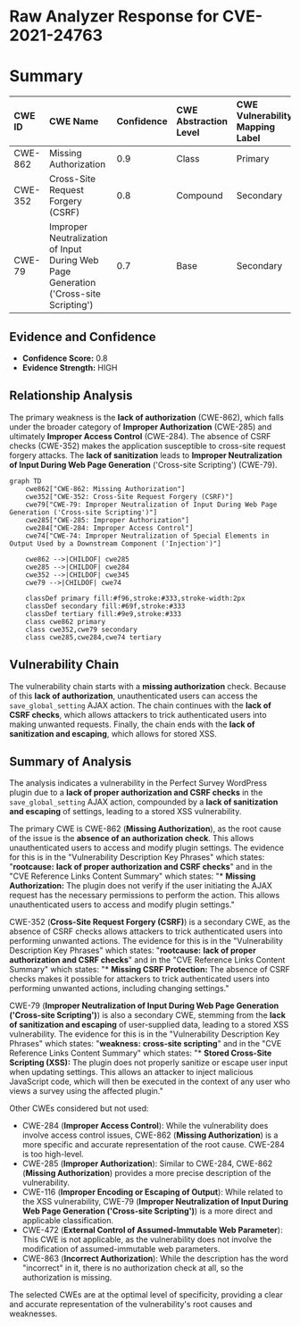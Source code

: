 # Raw Analyzer Response for CVE-2021-24763

# Summary
| CWE ID  | CWE Name                                                                       | Confidence | CWE Abstraction Level | CWE Vulnerability Mapping Label | CWE-Vulnerability Mapping Notes |
| :-------- | :----------------------------------------------------------------------------- | :---------- | :---------------------- | :------------------------------ | :------------------------------ |
| CWE-862   | Missing Authorization                                                          | 0.9         | Class                   | Primary                         | Allowed-with-Review             |
| CWE-352   | Cross-Site Request Forgery (CSRF)                                            | 0.8         | Compound                | Secondary                       | Allowed                       |
| CWE-79    | Improper Neutralization of Input During Web Page Generation ('Cross-site Scripting') | 0.7         | Base                    | Secondary                       | Allowed                       |

## Evidence and Confidence

*   **Confidence Score:** 0.8
*   **Evidence Strength:** HIGH

## Relationship Analysis
The primary weakness is the **lack of authorization** (CWE-862), which falls under the broader category of **Improper Authorization** (CWE-285) and ultimately **Improper Access Control** (CWE-284). The absence of CSRF checks (CWE-352) makes the application susceptible to cross-site request forgery attacks. The **lack of sanitization** leads to **Improper Neutralization of Input During Web Page Generation** ('Cross-site Scripting') (CWE-79).

```mermaid
graph TD
    cwe862["CWE-862: Missing Authorization"]
    cwe352["CWE-352: Cross-Site Request Forgery (CSRF)"]
    cwe79["CWE-79: Improper Neutralization of Input During Web Page Generation ('Cross-site Scripting')"]
    cwe285["CWE-285: Improper Authorization"]
    cwe284["CWE-284: Improper Access Control"]
    cwe74["CWE-74: Improper Neutralization of Special Elements in Output Used by a Downstream Component ('Injection')"]
    
    cwe862 -->|CHILDOF| cwe285
    cwe285 -->|CHILDOF| cwe284
    cwe352 -->|CHILDOF| cwe345
    cwe79 -->|CHILDOF| cwe74

    classDef primary fill:#f96,stroke:#333,stroke-width:2px
    classDef secondary fill:#69f,stroke:#333
    classDef tertiary fill:#9e9,stroke:#333
    class cwe862 primary
    class cwe352,cwe79 secondary
    class cwe285,cwe284,cwe74 tertiary
```

## Vulnerability Chain
The vulnerability chain starts with a **missing authorization** check. Because of this **lack of authorization**, unauthenticated users can access the `save_global_setting` AJAX action. The chain continues with the **lack of CSRF checks**, which allows attackers to trick authenticated users into making unwanted requests. Finally, the chain ends with the **lack of sanitization and escaping**, which allows for stored XSS.

## Summary of Analysis
The analysis indicates a vulnerability in the Perfect Survey WordPress plugin due to a **lack of proper authorization and CSRF checks** in the `save_global_setting` AJAX action, compounded by a **lack of sanitization and escaping** of settings, leading to a stored XSS vulnerability.

The primary CWE is CWE-862 (**Missing Authorization**), as the root cause of the issue is the **absence of an authorization check**. This allows unauthenticated users to access and modify plugin settings. The evidence for this is in the "Vulnerability Description Key Phrases" which states: "**rootcause:** **lack of proper authorization and CSRF checks**" and in the "CVE Reference Links Content Summary" which states: "* **Missing Authorization:** The plugin does not verify if the user initiating the AJAX request has the necessary permissions to perform the action. This allows unauthenticated users to access and modify plugin settings."

CWE-352 (**Cross-Site Request Forgery (CSRF)**) is a secondary CWE, as the absence of CSRF checks allows attackers to trick authenticated users into performing unwanted actions. The evidence for this is in the "Vulnerability Description Key Phrases" which states: "**rootcause:** **lack of proper authorization and CSRF checks**" and in the "CVE Reference Links Content Summary" which states: "* **Missing CSRF Protection:** The absence of CSRF checks makes it possible for attackers to trick authenticated users into performing unwanted actions, including changing settings."

CWE-79 (**Improper Neutralization of Input During Web Page Generation ('Cross-site Scripting')**) is also a secondary CWE, stemming from the **lack of sanitization and escaping** of user-supplied data, leading to a stored XSS vulnerability. The evidence for this is in the "Vulnerability Description Key Phrases" which states: "**weakness:** **cross-site scripting**" and in the "CVE Reference Links Content Summary" which states: "* **Stored Cross-Site Scripting (XSS):**  The plugin does not properly sanitize or escape user input when updating settings. This allows an attacker to inject malicious JavaScript code, which will then be executed in the context of any user who views a survey using the affected plugin."

Other CWEs considered but not used:

*   CWE-284 (**Improper Access Control**): While the vulnerability does involve access control issues, CWE-862 (**Missing Authorization**) is a more specific and accurate representation of the root cause. CWE-284 is too high-level.
*   CWE-285 (**Improper Authorization**): Similar to CWE-284, CWE-862 (**Missing Authorization**) provides a more precise description of the vulnerability.
*   CWE-116 (**Improper Encoding or Escaping of Output**): While related to the XSS vulnerability, CWE-79 (**Improper Neutralization of Input During Web Page Generation ('Cross-site Scripting')**) is a more direct and applicable classification.
*   CWE-472 (**External Control of Assumed-Immutable Web Parameter**): This CWE is not applicable, as the vulnerability does not involve the modification of assumed-immutable web parameters.
*   CWE-863 (**Incorrect Authorization**): While the description has the word "incorrect" in it, there is no authorization check at all, so the authorization is missing.

The selected CWEs are at the optimal level of specificity, providing a clear and accurate representation of the vulnerability's root causes and weaknesses.
